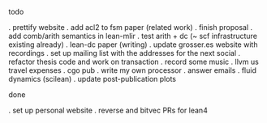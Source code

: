todo 

. prettify website
. add acl2 to fsm paper (related work)
. finish proposal
. add comb/arith semantics in lean-mlir
. test arith + dc (~ scf infrastructure existing already)
. lean-dc paper (writing)
. update grosser.es website with recordings
. set up mailing list with the addresses for the next social 
. refactor thesis code and work on transaction 
. record some music 
. llvm us travel expenses
. cgo pub
. write my own processor 
. answer emails 
. fluid dynamics (scilean)
. update post-publication plots 

done 

. set up personal website 
. reverse and bitvec PRs for lean4
